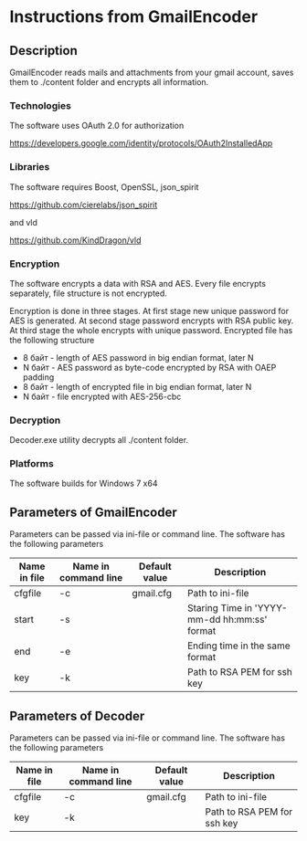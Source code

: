 # Instructions from GmailEncoder

## Description

GmailEncoder reads mails and attachments from your gmail account, saves them to ./content folder and encrypts all information.

### Technologies

The software uses OAuth 2.0 for authorization

https://developers.google.com/identity/protocols/OAuth2InstalledApp


### Libraries

The software requires Boost, OpenSSL, json_spirit

https://github.com/cierelabs/json_spirit

and vld

https://github.com/KindDragon/vld

### Encryption

The software encrypts a data with RSA and AES. Every file encrypts separately, file structure is not encrypted.

Encryption is done in three stages. At first stage new unique password for AES is generated. At second stage password encrypts with RSA public key. At third stage the whole encrypts with unique password. Encrypted file has the following structure

* 8 байт - length of AES password in big endian format, later N
* N байт - AES password as byte-code encrypted by RSA with OAEP padding
* 8 байт - length of encrypted file in big endian format, later N
* N байт - file encrypted with AES-256-cbc 

### Decryption

Decoder.exe utility decrypts all ./content folder.

### Platforms

The software builds for Windows 7 x64

 
## Parameters of GmailEncoder

Parameters can be passed via ini-file or command line. The software has the following parameters

Name in file | Name in command line	| Default value | Description
-------------|----------------------|---------------|------------
cfgfile | -с | gmail.cfg | Path to ini-file 
start | -s | | Staring Time in 'YYYY-mm-dd hh:mm:ss' format
end | -e | | Ending time in the same format
key | -k | | Path to RSA PEM for ssh key


## Parameters of Decoder

Parameters can be passed via ini-file or command line. The software has the following parameters

Name in file | Name in command line	| Default value | Description
-------------|----------------------|---------------|------------
cfgfile | -с | gmail.cfg | Path to ini-file 
key | -k | | Path to RSA PEM for ssh key




